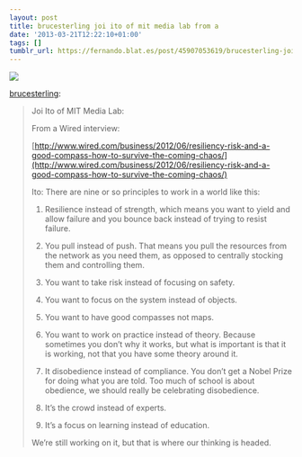```yaml
---
layout: post
title: brucesterling joi ito of mit media lab from a
date: '2013-03-21T12:22:10+01:00'
tags: []
tumblr_url: https://fernando.blat.es/post/45907053619/brucesterling-joi-ito-of-mit-media-lab-from-a
---
```

 ![](/tumblr_files/tumblr_mji09v7ORg1s2jikwo1_500.jpg)  

[brucesterling](http://brucesterling.tumblr.com/post/45107871992/joi-ito-of-mit-media-lab-from-a-wired):

> Joi Ito of MIT Media Lab:
> 
> From a Wired interview:
> 
> [http://www.wired.com/business/2012/06/resiliency-risk-and-a-good-compass-how-to-survive-the-coming-chaos/](http://www.wired.com/business/2012/06/resiliency-risk-and-a-good-compass-how-to-survive-the-coming-chaos/)
> 
> Ito: There are nine or so principles to work in a world like this:
> 
> 1. Resilience instead of strength, which means you want to yield and allow failure and you bounce back instead of trying to resist failure.
> 
> 2. You pull instead of push. That means you pull the resources from the network as you need them, as opposed to centrally stocking them and controlling them.
> 
> 3. You want to take risk instead of focusing on safety.
> 
> 4. You want to focus on the system instead of objects.
> 
> 5. You want to have good compasses not maps.
> 
> 6. You want to work on practice instead of theory. Because sometimes you don’t why it works, but what is important is that it is working, not that you have some theory around it.
> 
> 7. It disobedience instead of compliance. You don’t get a Nobel Prize for doing what you are told. Too much of school is about obedience, we should really be celebrating disobedience.
> 
> 8. It’s the crowd instead of experts.
> 
> 9. It’s a focus on learning instead of education.
> 
> We’re still working on it, but that is where our thinking is headed.
